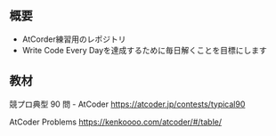 ## 概要
* AtCorder練習用のレポジトリ
* Write Code Every Dayを達成するために毎日解くことを目標にします

## 教材
競プロ典型 90 問 - AtCoder
https://atcoder.jp/contests/typical90

AtCoder Problems
https://kenkoooo.com/atcoder/#/table/